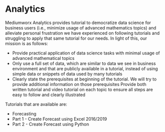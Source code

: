 # Analytics

Mediumworx Analytics provides tutorial to democratize data science for business users (i.e., minimize usage of advanced mathematics topics) and alleviate personal frustration we have experienced on following tutorials and struggling to apply that same tutorial for our needs. In light of this, our mission is as follows:

- Provide practical application of data science tasks with minimal usage of advanced mathematical topics
- Only use a full set of data, which are similar to data we see in business environment and that are publicly available in a tutorial, instead of using simple data or snippets of data used by many tutorials
- Clearly state the prerequisites at beginning of the tutorial. We will try to provide additional information on those prerequisites
Provide both written tutorial and video tutorial on each topic to ensure all steps are easy to follow and clearly illustrated

Tutorials that are available are:

- Forecasting 
- 	Part 1 - Create Forecast using Excel 2016/2019
- 	Part 2 - Create Forecast using Python
  

